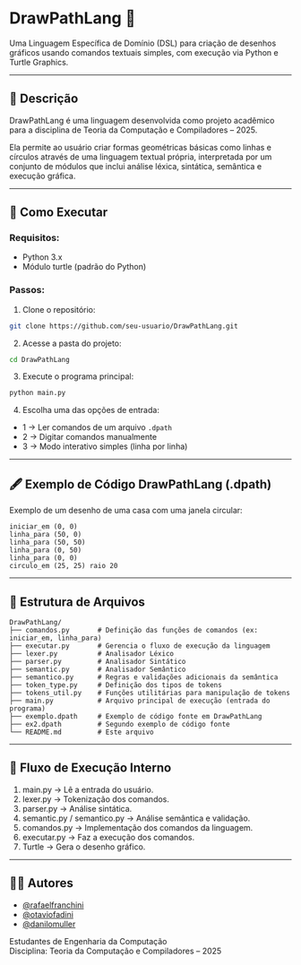 
# DrawPathLang 🎨

Uma Linguagem Específica de Domínio (DSL) para criação de desenhos gráficos usando comandos textuais simples, com execução via Python e Turtle Graphics.

---

## 📌 Descrição

DrawPathLang é uma linguagem desenvolvida como projeto acadêmico para a disciplina de Teoria da Computação e Compiladores – 2025.

Ela permite ao usuário criar formas geométricas básicas como linhas e círculos através de uma linguagem textual própria, interpretada por um conjunto de módulos que inclui análise léxica, sintática, semântica e execução gráfica.

---

## 🚀 Como Executar

### Requisitos:

- Python 3.x
- Módulo turtle (padrão do Python)

### Passos:

1. Clone o repositório:

```bash
git clone https://github.com/seu-usuario/DrawPathLang.git
```

2. Acesse a pasta do projeto:

```bash
cd DrawPathLang
```

3. Execute o programa principal:

```bash
python main.py
```

4. Escolha uma das opções de entrada:

- 1 → Ler comandos de um arquivo `.dpath`
- 2 → Digitar comandos manualmente
- 3 → Modo interativo simples (linha por linha)

---

## 🖋️ Exemplo de Código DrawPathLang (.dpath)

Exemplo de um desenho de uma casa com uma janela circular:

```
iniciar_em (0, 0)
linha_para (50, 0)
linha_para (50, 50)
linha_para (0, 50)
linha_para (0, 0)
circulo_em (25, 25) raio 20
```

---

## 📂 Estrutura de Arquivos

```
DrawPathLang/
├── comandos.py       # Definição das funções de comandos (ex: iniciar_em, linha_para)
├── executar.py       # Gerencia o fluxo de execução da linguagem
├── lexer.py          # Analisador Léxico
├── parser.py         # Analisador Sintático
├── semantic.py       # Analisador Semântico
├── semantico.py      # Regras e validações adicionais da semântica
├── token_type.py     # Definição dos tipos de tokens
├── tokens_util.py    # Funções utilitárias para manipulação de tokens
├── main.py           # Arquivo principal de execução (entrada do programa)
├── exemplo.dpath     # Exemplo de código fonte em DrawPathLang
├── ex2.dpath         # Segundo exemplo de código fonte
└── README.md         # Este arquivo
```

---

## 🧱 Fluxo de Execução Interno

1. main.py → Lê a entrada do usuário.
2. lexer.py → Tokenização dos comandos.
3. parser.py → Análise sintática.
4. semantic.py / semantico.py → Análise semântica e validação.
5. comandos.py → Implementação dos comandos da linguagem.
6. executar.py → Faz a execução dos comandos.
7. Turtle → Gera o desenho gráfico.

---


## 👨‍💻 Autores

- [@rafaelfranchini](https://github.com/Rafael-Franchini)
- [@otaviofadini](https://github.com/Otavio-Fadini)
- [@danilomuller](https://github.com/MDanilo98)

Estudantes de Engenharia da Computação  
Disciplina: Teoria da Computação e Compiladores – 2025  
